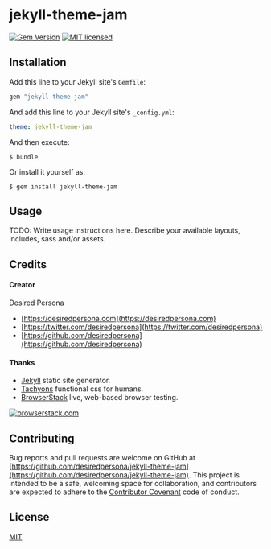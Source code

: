 # jekyll-theme-jam

[![Gem Version](https://badge.fury.io/rb/jekyll-theme-jam.svg)](https://badge.fury.io/rb/jekyll-theme-jam)
[![MIT licensed](https://img.shields.io/badge/license-MIT-blue.svg)](https://raw.githubusercontent.com/desiredpersona/jekyll-theme-jam/master/LICENSE.md)


## Installation

Add this line to your Jekyll site's `Gemfile`:

```ruby
gem "jekyll-theme-jam"
```

And add this line to your Jekyll site's `_config.yml`:

```yaml
theme: jekyll-theme-jam
```

And then execute:

```
$ bundle
```

Or install it yourself as:

```
$ gem install jekyll-theme-jam
```

## Usage

TODO: Write usage instructions here. Describe your available layouts, includes, sass and/or assets.

## Credits

#### Creator

Desired Persona

- [https://desiredpersona.com](https://desiredpersona.com)
- [https://twitter.com/desiredpersona](https://twitter.com/desiredpersona)
- [https://github.com/desiredpersona](https://github.com/desiredpersona)

#### Thanks

- [Jekyll](http://jekyllrb.com) static site generator.
- [Tachyons](http://tachyons.io) functional css for humans.
- [BrowserStack](https://www.browserstack.com) live, web-based browser testing.

[![browserstack.com](/browserstack-logo.png)](https://www.browserstack.com)

## Contributing

Bug reports and pull requests are welcome on GitHub at [https://github.com/desiredpersona/jekyll-theme-jam](https://github.com/desiredpersona/jekyll-theme-jam). This project is intended to be a safe, welcoming space for collaboration, and contributors are expected to adhere to the [Contributor Covenant](http://contributor-covenant.org) code of conduct.

## License

[MIT](https://github.com/desiredpersona/jekyll-theme-jam/blob/master/LICENSE.md)
